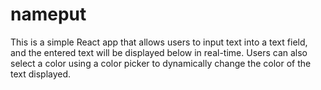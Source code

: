 # nameput
This is a simple React app that allows users to input text into a text field, and the entered text will be displayed below in real-time. Users can also select a color using a color picker to dynamically change the color of the text displayed.

